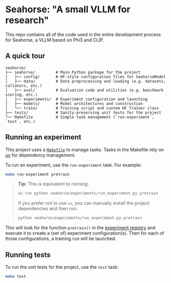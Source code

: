 # Seahorse: "A small VLLM for research"
This repo contains all of the code used in the entire development process for Seahorse, a VLLM based on Phi3 and CLIP.

## A quick tour
```
seahorse/
├── seahorse/         # Main Python package for the project
│   ├── config/       # HF-style configuration files for SeahorseModel
│   ├── data/         # Data preprocessing and loading (e.g. datasets, collators, etc.)
│   ├── eval/         # Evaluation code and utilities (e.g. benchmark scoring, etc.)
│   ├── experiments/  # Experiment configuration and launching
│   ├── models/       # Model architectures and construction
│   └── train/        # Training script and custom HF Trainer class
├── tests/            # Sanity-preserving unit tests for the project
└── Makefile          # Simple task management (`run-experiment`, `test`, etc.)
```

## Running an experiment
This project uses a [`Makefile`](Makefile) to manage tasks. Tasks in the Makefile rely on [uv](https://github.com/astral-sh/uv) for dependency management.

To run an experiment, use the `run-experiment` task. For example:
```bash
make run-experiment pretrain
```
> **Tip:** This is equivalent to running:
> ```bash
> uv run python seahorse/experiments/run_experiment.py pretrain
> ```
> If you prefer not to use `uv`, you can manually install the project dependencies and then run:
> ```bash
> python seahorse/experiments/run_experiment.py pretrain
> ```

This will look for the function `pretrain()` in the [experiment registry](seahorse/experiments/experiment_registry.py) and execute it to create a (set of) experiment configuration(s). Then for each of those configurations, a training run will be launched.


## Running tests
To run the unit tests for the project, use the `test` task:
```bash
make test
```